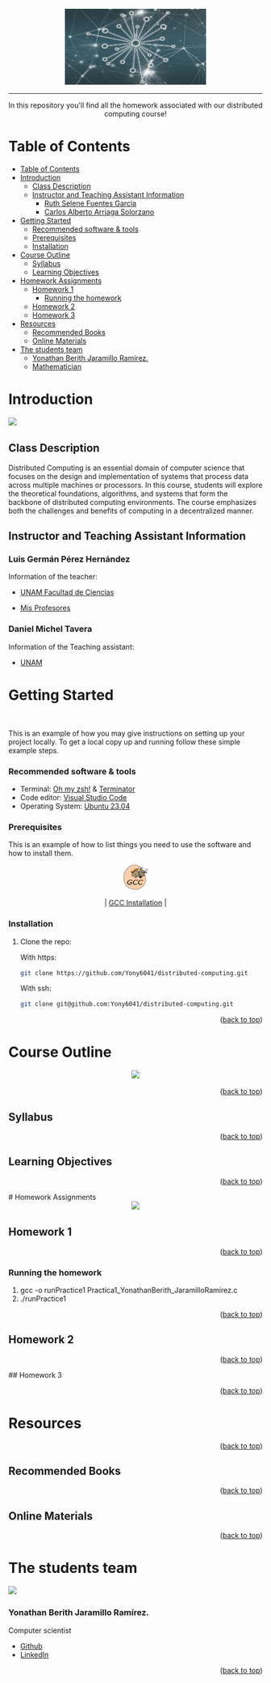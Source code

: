 <!-- PROJECT LOGO -->
<br />
<div align="center">
  <a href="" id= "readme-top">
    <img src="documentation/media/distributedComputing.jpg" alt="Logo" width="280" height="150">
  </a>


****

  <p align="center">
    In this repository you'll find all the homework associated with our distributed computing course!
    <br />
  </p>
</div>


<!-- TABLE OF CONTENTS -->
# Table of Contents
- [Table of Contents](#table-of-contents)
- [Introduction](#introduction)
  - [Class Description](#class-description)
  - [Instructor and Teaching Assistant Information](#instructor-and-teaching-assistant-information)
    - [Ruth Selene Fuentes Garcia](#ruth-selene-fuentes-garcia)
    - [Carlos Alberto Arriaga Solorzano](#carlos-alberto-arriaga-solorzano)
- [Getting Started](#getting-started)
    - [Recommended software \& tools](#recommended-software--tools)
    - [Prerequisites](#prerequisites)
    - [Installation](#installation)
- [Course Outline](#course-outline)
  - [Syllabus](#syllabus)
  - [Learning Objectives](#learning-objectives)
- [Homework Assignments](#homework-assignments)
  - [Homework 1](#homework-1)
    - [Running the homework](#running-the-homework)
  - [Homework 2](#homework-2)
  - [Homework 3](#homework-3)
- [Resources](#resources)
  - [Recommended Books](#recommended-books)
  - [Online Materials](#online-materials)
- [The students team](#the-students-team)
    - [Yonathan Berith Jaramillo Ramírez.](#yonathan-berith-jaramillo-ramírez)
    - [Mathematician](#mathematician)


<!-- ABOUT THE PROJECT -->
# Introduction

<img src="https://cdn.dribbble.com/users/72535/screenshots/2630779/data_visualization_by_jardson_almeida.gif" width="px">

## Class Description

Distributed Computing is an essential domain of computer science that focuses on the design and implementation of systems that process data across multiple machines or processors. In this course, students will explore the theoretical foundations, algorithms, and systems that form the backbone of distributed computing environments. The course emphasizes both the challenges and benefits of computing in a decentralized manner.

## Instructor and Teaching Assistant Information

### Luis Germán Pérez Hernández

Information of the teacher:
- [UNAM Facultad de Ciencias](http://132.248.181.248/directorio/27591)

- [Mis Profesores](https://www.misprofesores.com/profesores/Luis-German-Perez_98314)


### Daniel Michel Tavera

Information of the Teaching assistant:
- [UNAM](https://archive.fciencias.unam.mx/directorio/90015)

<!-- GETTING STARTED -->
# Getting Started

<div align = "center">
 <img src="" width="px">
</div>



This is an example of how you may give instructions on setting up your project locally.
To get a local copy up and running follow these simple example steps.

### Recommended software & tools

- Terminal: [Oh my zsh!](https://ohmyz.sh/) & [Terminator](https://terminator-gtk3.readthedocs.io/en/latest/)
- Code editor: [Visual Studio Code](https://code.visualstudio.com/)
- Operating System: [Ubuntu 23.04](https://ubuntu.com/download/desktop)


### Prerequisites

This is an example of how to list things you need to use the software and how to install them.

<!-- Center-aligned table containing logos and installation links -->
<div align="center">

  <!-- Logos -->
  <img src="documentation/media/logo_gcc.png" width="50" height="50 " style="margin">

  <!-- Installation Links -->
  
  | [GCC Installation](https://phoenixnap.com/kb/install-gcc-ubuntu) |

</div>


### Installation

1. Clone the repo:
   
    With https:
   ```sh
   git clone https://github.com/Yony6041/distributed-computing.git
   ```
    With ssh:

   ```sh
   git clone git@github.com:Yony6041/distributed-computing.git
   ```



<p align="right">(<a href="#readme-top">back to top</a>)</p>


# Course Outline
<div align = "center">
 <img src="https://cdnl.tblsft.com/sites/default/files/pages/_data_visualization_definition.gif" width="px">
</div>

<p align="right">(<a href="#readme-top">back to top</a>)</p>

## Syllabus

<p align="right">(<a href="#readme-top">back to top</a>)</p>

## Learning Objectives

<p align="right">(<a href="#readme-top">back to top</a>)</p>
# Homework Assignments
<div align = "center">
 <img src="https://media.tenor.com/vHi81kJ7ad0AAAAM/homework-time.gif" width="500px">
</div>

## Homework 1
<p align="right">(<a href="#readme-top">back to top</a>)</p>

### Running the homework

1. gcc -o runPractice1 Practica1_YonathanBerith_JaramilloRamírez.c
2. ./runPractice1

<p align="right">(<a href="#readme-top">back to top</a>)</p>

## Homework 2
<p align="right">(<a href="#readme-top">back to top</a>)</p>
## Homework 3

<p align="right">(<a href="#readme-top">back to top</a>)</p>

# Resources

<p align="right">(<a href="#readme-top">back to top</a>)</p>

## Recommended Books

<p align="right">(<a href="#readme-top">back to top</a>)</p>

## Online Materials


<p align="right">(<a href="#readme-top">back to top</a>)</p>



# The students team 
<img src="https://www.godfrey.com/application/files/2516/5594/4141/sg-blog-trdshw-pr-p1.gif" width="px">


### Yonathan Berith Jaramillo Ramírez.
Computer scientist
- [Github](https://github.com/Yony6041)
- [LinkedIn](https://www.linkedin.com/in/yonathan-jaramillo-a506181a7/?originalSubdomain=mx)


<p align="right">(<a href="#readme-top">back to top</a>)</p>

